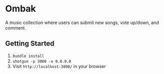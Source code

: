 Ombak
=============

A music collection where users can submit new songs, vote up/down, and comment. 

## Getting Started

1. `bundle install`
2. `shotgun -p 3000 -o 0.0.0.0`
3. Visit `http://localhost:3000/` in your browser
